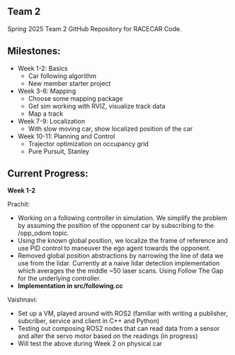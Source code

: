 ## Team 2
Spring 2025 Team 2 GitHub Repository for RACECAR Code.

## Milestones:
- Week 1-2: Basics
  - Car following algorithm
  - New member starter project
- Week 3-6: Mapping
  - Choose some mapping package
  - Get sim working with RVIZ, visualize track data
  - Map a track
- Week 7-9: Localization
  - With slow moving car, show localized position of the car
- Week 10-11: Planning and Control
  - Trajector optimization on occupancy grid
  - Pure Pursuit, Stanley

## Current Progress:
**Week 1-2**

Prachit:
* Working on a following controller in simulation. We simplify the problem by assuming the position of the opponent car by subscribing to the /opp_odom topic. 
* Using the known global position, we localize the frame of reference and use PID control to maneuver the ego agent towards the opponent.
* Removed global position abstractions by narrowing the line of data we use from the lidar. Currently at a naive lidar detection implementation which averages the
  the middle ~50 laser scans. Using Follow The Gap for the underlying controller.
* **Implementation in src/following.cc**

Vaishnavi:
* Set up a VM, played around with ROS2 (familiar with writing a publisher, subcriber, service and client in C++ and Python)
* Testing out composing ROS2 nodes that can read data from a sensor and alter the servo motor based on the readings (in progress)
* Will test the above during Week 2 on physical car
